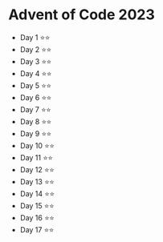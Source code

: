 # Advent of Code 2023

- Day 1 ⭐⭐
- Day 2 ⭐⭐
- Day 3 ⭐⭐
- Day 4 ⭐⭐
- Day 5 ⭐⭐
- Day 6 ⭐⭐
- Day 7 ⭐⭐
- Day 8 ⭐⭐
- Day 9 ⭐⭐
- Day 10 ⭐⭐
- Day 11 ⭐⭐
- Day 12 ⭐⭐
- Day 13 ⭐⭐
- Day 14 ⭐⭐
- Day 15 ⭐⭐
- Day 16 ⭐⭐
- Day 17 ⭐⭐